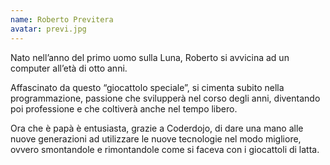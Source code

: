 ```yaml
---
name: Roberto Previtera
avatar: previ.jpg
---
```

Nato nell’anno del primo uomo sulla Luna, Roberto si avvicina ad un computer all’età di otto anni.

Affascinato da questo “giocattolo speciale”, si cimenta subito nella programmazione, passione che svilupperà nel corso degli anni, diventando poi professione e che coltiverà anche nel tempo libero.

Ora che è papà è entusiasta, grazie a Coderdojo, di dare una mano alle nuove generazioni ad utilizzare le nuove tecnologie nel modo migliore, ovvero smontandole e rimontandole come si faceva con i giocattoli di latta.



